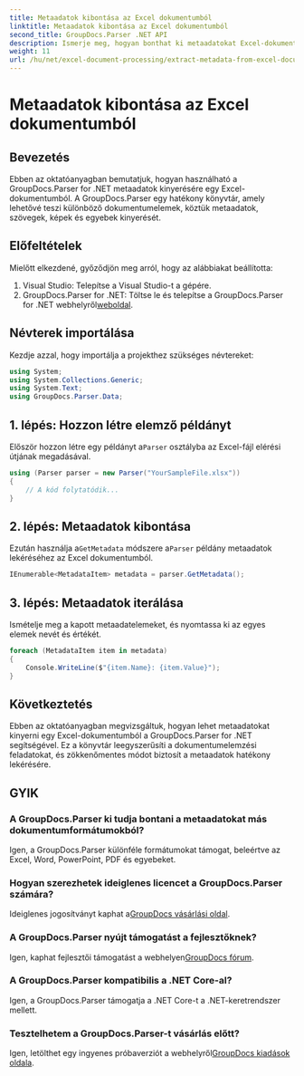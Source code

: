 ```yaml
---
title: Metaadatok kibontása az Excel dokumentumból
linktitle: Metaadatok kibontása az Excel dokumentumból
second_title: GroupDocs.Parser .NET API
description: Ismerje meg, hogyan bonthat ki metaadatokat Excel-dokumentumokból a GroupDocs.Parser for .NET segítségével. Kövesse ezt a lépésenkénti oktatóanyagot.
weight: 11
url: /hu/net/excel-document-processing/extract-metadata-from-excel-document/
---
```


# Metaadatok kibontása az Excel dokumentumból

## Bevezetés
Ebben az oktatóanyagban bemutatjuk, hogyan használható a GroupDocs.Parser for .NET metaadatok kinyerésére egy Excel-dokumentumból. A GroupDocs.Parser egy hatékony könyvtár, amely lehetővé teszi különböző dokumentumelemek, köztük metaadatok, szövegek, képek és egyebek kinyerését.
## Előfeltételek
Mielőtt elkezdené, győződjön meg arról, hogy az alábbiakat beállította:
1. Visual Studio: Telepítse a Visual Studio-t a gépére.
2.  GroupDocs.Parser for .NET: Töltse le és telepítse a GroupDocs.Parser for .NET webhelyről[weboldal](https://releases.groupdocs.com/parser/net/).

## Névterek importálása
Kezdje azzal, hogy importálja a projekthez szükséges névtereket:
```csharp
using System;
using System.Collections.Generic;
using System.Text;
using GroupDocs.Parser.Data;
```
## 1. lépés: Hozzon létre elemző példányt
 Először hozzon létre egy példányt a`Parser` osztályba az Excel-fájl elérési útjának megadásával.
```csharp
using (Parser parser = new Parser("YourSampleFile.xlsx"))
{
    // A kód folytatódik...
}
```
## 2. lépés: Metaadatok kibontása
 Ezután használja a`GetMetadata` módszere a`Parser` példány metaadatok lekéréséhez az Excel dokumentumból.
```csharp
IEnumerable<MetadataItem> metadata = parser.GetMetadata();
```
## 3. lépés: Metaadatok iterálása
Ismételje meg a kapott metaadatelemeket, és nyomtassa ki az egyes elemek nevét és értékét.
```csharp
foreach (MetadataItem item in metadata)
{
    Console.WriteLine($"{item.Name}: {item.Value}");
}
```

## Következtetés
Ebben az oktatóanyagban megvizsgáltuk, hogyan lehet metaadatokat kinyerni egy Excel-dokumentumból a GroupDocs.Parser for .NET segítségével. Ez a könyvtár leegyszerűsíti a dokumentumelemzési feladatokat, és zökkenőmentes módot biztosít a metaadatok hatékony lekérésére.

## GYIK
### A GroupDocs.Parser ki tudja bontani a metaadatokat más dokumentumformátumokból?
Igen, a GroupDocs.Parser különféle formátumokat támogat, beleértve az Excel, Word, PowerPoint, PDF és egyebeket.
### Hogyan szerezhetek ideiglenes licencet a GroupDocs.Parser számára?
 Ideiglenes jogosítványt kaphat a[GroupDocs vásárlási oldal](https://purchase.groupdocs.com/temporary-license/).
### A GroupDocs.Parser nyújt támogatást a fejlesztőknek?
 Igen, kaphat fejlesztői támogatást a webhelyen[GroupDocs fórum](https://forum.groupdocs.com/c/parser/17).
### A GroupDocs.Parser kompatibilis a .NET Core-al?
Igen, a GroupDocs.Parser támogatja a .NET Core-t a .NET-keretrendszer mellett.
### Tesztelhetem a GroupDocs.Parser-t vásárlás előtt?
 Igen, letölthet egy ingyenes próbaverziót a webhelyről[GroupDocs kiadások oldala](https://releases.groupdocs.com/).